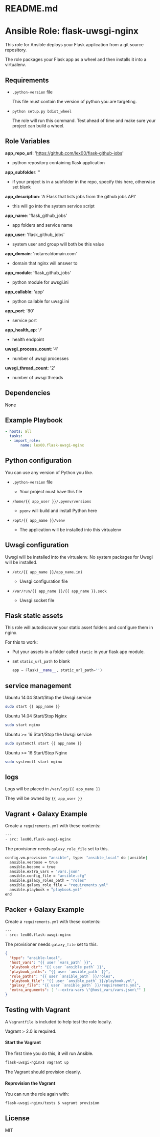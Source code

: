 # README.md
# Ansible Role: flask-uwsgi-nginx

This role for Ansible deploys your Flask application from a git source repository.

The role packages your Flask app as a wheel and then installs it into a virtualenv.

## Requirements

-   `.python-version` file

    This file must contain the version of python you are targeting.

-   `python setup.py bdist_wheel`

    The role will run this command.  Test ahead of time and make sure your project can build a wheel.

## Role Variables

**app_repo_url**: 'https://github.com/lex00/flask-github-jobs'
-   python repository containing flask application

**app_subfolder**: ''
-   if your project is in a subfolder in the repo, specify this here, otherwise set blank

**app_description**: 'A Flask that lists jobs from the github jobs API'
-   this will go into the system service script

**app_name**: 'flask_github_jobs'
-   app folders and service name

**app_user**: 'flask_github_jobs'
-   system user and group will both be this value

**app_domain**: 'notarealdomain.com'
-   domain that nginx will answer to

**app_module**: 'flask_github_jobs'
-   python module for uwsgi.ini

**app_callable**: 'app'
-   python callable for uwsgi.ini

**app_port**: '80'
-   service port

**app_health_ep**: '/'
-   health endpoint

**uwsgi_process_count**: '4'
-   number of uwsgi processes

**uwsgi_thread_count**: '2'
-   number of uwsgi threads

## Dependencies

None

## Example Playbook

```yml
- hosts: all
  tasks:
  - import_role:
       name: lex00.flask-uwsgi-nginx
  ```

## Python configuration

You can use any version of Python you like.

-   `.python-version` file
    -   Your project must have this file


-   `/home/{{ app_user }}/.pyenv/versions`
    -   `pyenv` will build and install Python here


-   `/opt/{{ app_name }}/venv`
    -   The application will be installed into this virtualenv

## Uwsgi configuration

Uwsgi will be installed into the virtualenv.  No system packages for Uwsgi will be installed.

-   `/etc/{{ app_name }}/app_name.ini`
    -   Uwsgi configuration file


-   `/var/run/{{ app_name }}/{{ app_name }}.sock`
    -    Uwsgi socket file


## Flask static assets

This role will autodiscover your static asset folders and configure them in nginx.

For this to work:
-   Put your assets in a folder called `static` in your flask app module.

-   set `static_url_path` to blank
    ```python
    app = Flask(__name__, static_url_path='')
    ```

## service management

Ubuntu 14.04 Start/Stop the Uwsgi service
```sh
sudo start {{ app_name }}
```

Ubuntu 14.04 Start/Stop Nginx
```sh
sudo start nginx
```

Ubuntu >= 16 Start/Stop the Uwsgi service
```sh
sudo systemctl start {{ app_name }}
```

Ubuntu >= 16 Start/Stop Nginx
```sh
sudo systemctl start nginx
```

## logs

Logs will be placed in `/var/log/{{ app_name }}`

They will be owned by `{{ app_user }}`

## Vagrant + Galaxy Example

Create a `requirements.yml` with these contents:

```sh
---
- src: lex00.flask-uwsgi-nginx
```

The provisioner needs `galaxy_role_file` set to this.

```sh
config.vm.provision "ansible", type: "ansible_local" do |ansible|
  ansible.verbose = true
  ansible.become = true
  ansible.extra_vars = "vars.json"
  ansible.config_file = "ansible.cfg"
  ansible.galaxy_roles_path = "roles"
  ansible.galaxy_role_file = "requirements.yml"
  ansible.playbook = "playbook.yml"
end
```

## Packer + Galaxy Example

Create a `requirements.yml` with these contents:

```sh
---
- src: lex00.flask-uwsgi-nginx
```

The provisioner needs `galaxy_file` set to this.

```json
{
  "type": "ansible-local",
  "host_vars": "{{ user `vars_path` }}",
  "playbook_dir": "{{ user `ansible_path` }}",
  "playbook_paths": "{{ user `ansible_path` }}",
  "role_paths": "{{ user `ansible_path` }}/roles",
  "playbook_file": "{{ user `ansible_path` }}/playbook.yml",
  "galaxy_file": "{{ user `ansible_path` }}/requirements.yml",
  "extra_arguments": [ "--extra-vars \"@host_vars/vars.json\"" ]
}
```

## Testing with Vagrant

A `Vagrantfile` is included to help test the role locally.

Vagrant > 2.0 is required.

#### Start the Vagrant

The first time you do this, it will run Ansible.

```sh
flask-uwsgi-nginx$ vagrant up
```

The Vagrant should provision cleanly.

#### Reprovision the Vagrant

You can run the role again with:

```sh
flask-uwsgi-nginx/tests $ vagrant provision
```

## License

MIT
